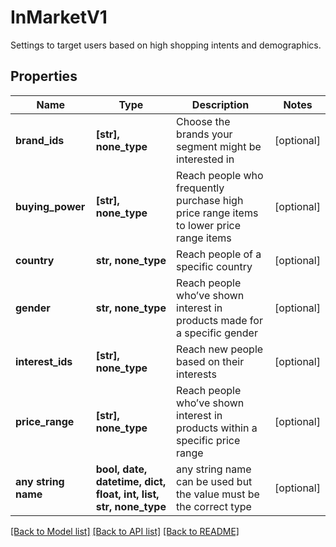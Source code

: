 # InMarketV1

Settings to target users based on high shopping intents and demographics.

## Properties
Name | Type | Description | Notes
------------ | ------------- | ------------- | -------------
**brand_ids** | **[str], none_type** | Choose the brands your segment might be interested in | [optional] 
**buying_power** | **[str], none_type** | Reach people who frequently purchase high price range items to lower price range items | [optional] 
**country** | **str, none_type** | Reach people of a specific country | [optional] 
**gender** | **str, none_type** | Reach people who’ve shown interest in products made for a specific gender | [optional] 
**interest_ids** | **[str], none_type** | Reach new people based on their interests | [optional] 
**price_range** | **[str], none_type** | Reach people who’ve shown interest in products within a specific price range | [optional] 
**any string name** | **bool, date, datetime, dict, float, int, list, str, none_type** | any string name can be used but the value must be the correct type | [optional]

[[Back to Model list]](../README.md#documentation-for-models) [[Back to API list]](../README.md#documentation-for-api-endpoints) [[Back to README]](../README.md)


